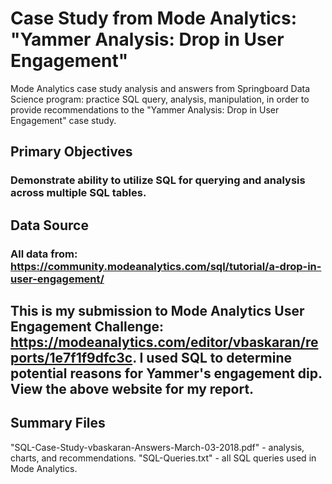 # Case Study from Mode Analytics: "Yammer Analysis: Drop in User Engagement"
Mode Analytics case study analysis and answers from Springboard Data Science program: practice SQL query, analysis, manipulation, in order to provide recommendations to the "Yammer Analysis: Drop in User Engagement" case study.

## Primary Objectives
### Demonstrate ability to utilize SQL for querying and analysis across multiple SQL tables.

## Data Source
### All data from: https://community.modeanalytics.com/sql/tutorial/a-drop-in-user-engagement/

## This is my submission to Mode Analytics User Engagement Challenge: https://modeanalytics.com/editor/vbaskaran/reports/1e7f1f9dfc3c. I used SQL to determine potential reasons for Yammer's engagement dip. View the above website for my report.

## Summary Files

"SQL-Case-Study-vbaskaran-Answers-March-03-2018.pdf" - analysis, charts, and recommendations. "SQL-Queries.txt" - all SQL queries used in Mode Analytics.
